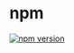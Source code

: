 # npm
[![npm version](https://badge.fury.io/js/npm-test-sunxinqiang.svg)](https://badge.fury.io/js/npm-test-sunxinqiang)
